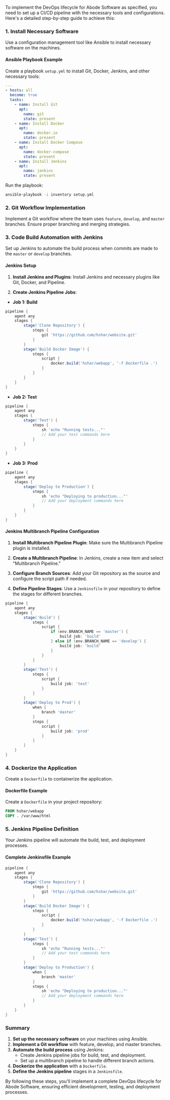 To implement the DevOps lifecycle for Abode Software as specified, you need to set up a CI/CD pipeline with the necessary tools and configurations. Here's a detailed step-by-step guide to achieve this:

### 1. Install Necessary Software

Use a configuration management tool like Ansible to install necessary software on the machines.

#### Ansible Playbook Example

Create a playbook `setup.yml` to install Git, Docker, Jenkins, and other necessary tools:

```yaml
---
- hosts: all
  become: true
  tasks:
    - name: Install Git
      apt:
        name: git
        state: present
    - name: Install Docker
      apt:
        name: docker.io
        state: present
    - name: Install Docker Compose
      apt:
        name: docker-compose
        state: present
    - name: Install Jenkins
      apt:
        name: jenkins
        state: present
```

Run the playbook:

```sh
ansible-playbook -i inventory setup.yml
```

### 2. Git Workflow Implementation

Implement a Git workflow where the team uses `feature`, `develop`, and `master` branches. Ensure proper branching and merging strategies.

### 3. Code Build Automation with Jenkins

Set up Jenkins to automate the build process when commits are made to the `master` or `develop` branches.

#### Jenkins Setup

1. **Install Jenkins and Plugins**: Install Jenkins and necessary plugins like Git, Docker, and Pipeline.

2. **Create Jenkins Pipeline Jobs**:

- **Job 1: Build**

```groovy
pipeline {
    agent any
    stages {
        stage('Clone Repository') {
            steps {
                git 'https://github.com/hshar/website.git'
            }
        }
        stage('Build Docker Image') {
            steps {
                script {
                    docker.build('hshar/webapp', '-f Dockerfile .')
                }
            }
        }
    }
}
```

- **Job 2: Test**

```groovy
pipeline {
    agent any
    stages {
        stage('Test') {
            steps {
                sh 'echo "Running tests..."'
                // Add your test commands here
            }
        }
    }
}
```

- **Job 3: Prod**

```groovy
pipeline {
    agent any
    stages {
        stage('Deploy to Production') {
            steps {
                sh 'echo "Deploying to production..."'
                // Add your deployment commands here
            }
        }
    }
}
```

#### Jenkins Multibranch Pipeline Configuration

1. **Install Multibranch Pipeline Plugin**: Make sure the Multibranch Pipeline plugin is installed.

2. **Create a Multibranch Pipeline**: In Jenkins, create a new item and select "Multibranch Pipeline."

3. **Configure Branch Sources**: Add your Git repository as the source and configure the script path if needed.

4. **Define Pipeline Stages**: Use a `Jenkinsfile` in your repository to define the stages for different branches.

```groovy
pipeline {
    agent any
    stages {
        stage('Build') {
            steps {
                script {
                    if (env.BRANCH_NAME == 'master') {
                        build job: 'build'
                    } else if (env.BRANCH_NAME == 'develop') {
                        build job: 'build'
                    }
                }
            }
        }
        stage('Test') {
            steps {
                script {
                    build job: 'test'
                }
            }
        }
        stage('Deploy to Prod') {
            when {
                branch 'master'
            }
            steps {
                script {
                    build job: 'prod'
                }
            }
        }
    }
}
```

### 4. Dockerize the Application

Create a `Dockerfile` to containerize the application.

#### Dockerfile Example

Create a `Dockerfile` in your project repository:

```Dockerfile
FROM hshar/webapp
COPY . /var/www/html
```

### 5. Jenkins Pipeline Definition

Your Jenkins pipeline will automate the build, test, and deployment processes.

#### Complete Jenkinsfile Example

```groovy
pipeline {
    agent any
    stages {
        stage('Clone Repository') {
            steps {
                git 'https://github.com/hshar/website.git'
            }
        }
        stage('Build Docker Image') {
            steps {
                script {
                    docker.build('hshar/webapp', '-f Dockerfile .')
                }
            }
        }
        stage('Test') {
            steps {
                sh 'echo "Running tests..."'
                // Add your test commands here
            }
        }
        stage('Deploy to Production') {
            when {
                branch 'master'
            }
            steps {
                sh 'echo "Deploying to production..."'
                // Add your deployment commands here
            }
        }
    }
}
```

### Summary

1. **Set up the necessary software** on your machines using Ansible.
2. **Implement a Git workflow** with feature, develop, and master branches.
3. **Automate the build process** using Jenkins:
   - Create Jenkins pipeline jobs for build, test, and deployment.
   - Set up a multibranch pipeline to handle different branch actions.
4. **Dockerize the application** with a `Dockerfile`.
5. **Define the Jenkins pipeline** stages in a `Jenkinsfile`.

By following these steps, you'll implement a complete DevOps lifecycle for Abode Software, ensuring efficient development, testing, and deployment processes.
